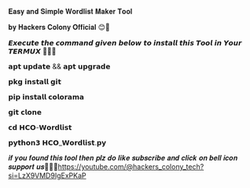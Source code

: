 𝐄𝐚𝐬𝐲 𝐚𝐧𝐝 𝐒𝐢𝐦𝐩𝐥𝐞 𝐖𝐨𝐫𝐝𝐥𝐢𝐬𝐭 𝐌𝐚𝐤𝐞𝐫 𝐓𝐨𝐨𝐥

𝐛𝐲 𝐇𝐚𝐜𝐤𝐞𝐫𝐬 𝐂𝐨𝐥𝐨𝐧𝐲 𝐎𝐟𝐟𝐢𝐜𝐢𝐚𝐥 😊🤝

𝙀𝙭𝙚𝙘𝙪𝙩𝙚 𝙩𝙝𝙚 𝙘𝙤𝙢𝙢𝙖𝙣𝙙 𝙜𝙞𝙫𝙚𝙣 𝙗𝙚𝙡𝙤𝙬 𝙩𝙤 
𝙞𝙣𝙨𝙩𝙖𝙡𝙡 𝙩𝙝𝙞𝙨 𝙏𝙤𝙤𝙡 𝙞𝙣 𝙔𝙤𝙪𝙧 𝙏𝙀𝙍𝙈𝙐𝙓 👨🏼‍💻

𝗮𝗽𝘁 𝘂𝗽𝗱𝗮𝘁𝗲 && 𝗮𝗽𝘁 𝘂𝗽𝗴𝗿𝗮𝗱𝗲

𝗽𝗸𝗴 𝗶𝗻𝘀𝘁𝗮𝗹𝗹 𝗴𝗶𝘁

𝗽𝗶𝗽 𝗶𝗻𝘀𝘁𝗮𝗹𝗹 𝗰𝗼𝗹𝗼𝗿𝗮𝗺𝗮

𝗴𝗶𝘁 𝗰𝗹𝗼𝗻𝗲

𝗰𝗱 𝗛𝗖𝗢-𝗪𝗼𝗿𝗱𝗹𝗶𝘀𝘁

𝗽𝘆𝘁𝗵𝗼𝗻𝟯 𝗛𝗖𝗢_𝗪𝗼𝗿𝗱𝗹𝗶𝘀𝘁.𝗽𝘆

𝒊𝒇 𝒚𝒐𝒖 𝒇𝒐𝒖𝒏𝒅 𝒕𝒉𝒊𝒔 𝒕𝒐𝒐𝒍 𝒕𝒉𝒆𝒏 𝒑𝒍𝒛 𝒅𝒐 𝒍𝒊𝒌𝒆
𝒔𝒖𝒃𝒔𝒄𝒓𝒊𝒃𝒆 𝒂𝒏𝒅 𝒄𝒍𝒊𝒄𝒌 𝒐𝒏 𝒃𝒆𝒍𝒍 𝒊𝒄𝒐𝒏 𝒔𝒖𝒑𝒑𝒐𝒓𝒕
𝒖𝒔🤠👉🏼https://youtube.com/@hackers_colony_tech?si=LzX9VMD9IgExPKaP
